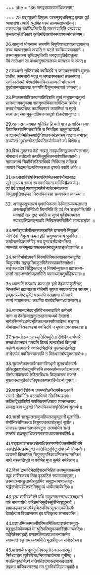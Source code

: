 +++
title = "36 जगद्व्यापारवर्जाधिकरणम्"

+++
25.यद्यप्युक्तो विमुक्तः परतनुरपृथक्सिद्ध इत्यत्र पूर्वं  
व्यापारांशे तथापि श्रुतमिह परमं साम्यमक्षोभणीयम्।  
संकल्पादेव सर्वोत्थितिरपि हि ततस्स्यादिति प्रत्यवस्थां  
कृन्तत्यन्ते़ऽधिकारे कृतिमदितरयोस्स्थापयन्भोगसाम्यम्॥

26.सायुज्यं भोगसाम्यं समगणि निपुणैश्शब्दशक्त्याद्यबाधात्  
तच्च व्यापारसाम्ये त्वसति न घटते स्वक्रियास्वादहानेः।  
तस्मान्मुक्तस्य सृष्टिप्रभृतिरपि जगद्व्यापृतिर्ब्रह्मतुल्या  
मैवं तल्लक्षणं सा कथमनुगमतस्तस्य चान्यस्य च स्यात्॥

27.कथ्यन्ते सृष्टिवाक्ये क्वचिदपि न जगत्कारणत्वेन मुक्ताः  
प्राधीतः कामचारो भवतु न जगदारम्भकत्वं ततस्स्यात्।  
सर्वाकारोपभोग्येश्वरविषयधियस्साम्यतो भोगसाम्यं  
युज्येतानन्दवल्ल्यां समगणि विभुनानन्दमात्रे समत्वम्॥

28.निष्कामश्रोत्रियस्याप्यतिदिशति सुखं मानुषानन्दतुल्यं  
सानन्दान्वक्तुकामा शतगुणमधिकानाविरिञ्चं क्रमेण।  
तत्तद्भोगात्प्रथिष्ठं कथमिदमवरं कष्टमिष्टं च मुक्ते  
सत्यं तत् स्यान्मुकुन्दप्रियजनसदृशे ह्येकदेशानुवादः॥

29.आनन्दानन्त्यमाह श्रुतिरिह हि यतो वाच इत्यादिकास्याः  
विश्रान्तिश्श्रान्तिमात्रादिति च निगदिता यामुनाचार्यवर्यैः।  
न ह्यानन्दोन्मितिस्स्याद्विधिशतवचनेऽप्यस्य यष्ट्या नभोवत्  
तच्चोक्तं भूधराण्वोरुदधिपतितयोर्मज्जने को विशेषः॥

30.विश्वं मुक्तस्य देहो नखलु तदपृथक्सिद्ध्यभावोपलम्भात्  
नोपादानं ततोऽसौ कथयितुमुचितस्सर्वशक्तित्वहानेः।  
नात्माशक्यं चिकीर्षेत्तदितरविषये निर्विघाता तदिच्छा  
व्यापारे भिद्यमानेऽप्यविषमरसता दृश्यते क्वापि लोके॥

31.तत्तत्सेवाविशेषस्थिरपरिणमितस्सार्वभौमप्रसादः  
सूते भृत्यस्य साम्यं स्वयमनभिमतस्वामिचिह्नैकवर्जम्।  
एवं देवं दयालुं शरणमुपगतैर्लभ्यतेऽनन्यलभ्या  
निर्धूतावृत्तिशङ्का निरुपधिकरसा सव्यवस्था त्ववस्था॥

32. अत्राहुस्सूत्रमन्त्यं पृथगधिकरणं केचिदाञ्जस्यलाभात्  
अस्त्यावृत्तिर्निषेध्ये त्विममिति हि पदं तेन शङ्कोत्थितेति ।  
भाष्यादौ तन्न दृष्टं भवति च सुगमं पूर्वशेषत्वमस्य  
स्यादावृत्तिप्रसङ्गादपि निखिलजगन्निर्मितौ साम्यशङ्का ॥

33.सर्गाद्यावर्तलीलारससहचरिते दण्डरासे नियुक्तं  
जीवं देवो विमुच्य क्रमत इति सयुग्भावधन्यं भुनक्ति ।  
कर्मात्यन्तोपशान्तेरिह नच पुनरावर्तयत्येनमित्य-  
प्याम्नातेः कर्ममूलाक्षयफलकथनाद्युत्थशङ्कोपशान्तिः॥

34.स्वाविर्भावोऽपवर्गे निरुपधिनियतस्वप्रकार्यन्तदृष्टिः  
चिद्रूपस्यैव तद्वच्छ्रुतिमकुटमितैस्स्वप्रकारैस्सहेक्षा।  
सङ्कल्पादेव सिद्धिस्तदनु च नियमोन्मुक्तता ब्रह्मसाम्य-  
प्राप्तौ तल्लक्षणांशोज्झनमिति चरमाध्यायतुर्याङ्घ्रिसाराः॥

35.ध्यानादिं तत्प्रभावं करणभृत इतो देहकाराकुटीरात्  
निष्क्रान्तिं ब्रह्मनाड्या गतिमपि सुपथा स्वप्रकाशञ्च साध्यम्।  
इच्छातस्स्वेष्टसृष्टिं परममपि परब्रह्मणा भोगमात्रे  
साम्यं मायामतस्थः कथमिव घटयेदन्तिमाध्यायसारम्॥

36.मानामानप्रभेदप्रभृतिविभजनादादिमे कर्मभागे  
नाना वा देवतेत्याद्यनुपदपठनान्मध्यमे देवतांशे।  
भागेऽस्मिन्भेदधर्मप्रभृतिकथनतस्सौगतादेश्च भङ्गात्  
मीमांसायास्त्रिकाण्ड्यां क्वचिदपि न मृषावादगन्धावकाशः॥

37.त्रय्यन्तोदन्वदन्तस्सृतिरियमुदिता देशिकैः कर्णधारैः  
तत्त्वार्थज्ञानपारं गमयति विशदं त्वन्यदीक्ष्यं विमुक्तौ।  
कर्तव्ये कल्पकारैः क्वचिदभिदधिरे कृत्यसन्देहभेदाः  
तत्त्वेऽप्येवं क्वचित्स्यात्तदपि न वितथस्स्वोपयुक्तांशबोधः॥

38.श्रुत्यन्तैकान्ततर्कक्रमगरिमधृतौ तूलवच्छैलवर्गः  
तत्सिद्धब्रह्मबोधद्युमणिरुचि तमस्स्तोमकल्पोऽन्यजल्पः।  
मोक्षोपायैकराज्ये तदितरविधयः किङ्करत्वं भजन्ते  
मुक्तानन्दामृतैकोदधिपृषतकणस्पर्धिनोऽन्ये पुमर्थाः॥

39.पारावर्यं विविच्य प्रथममवितथैरागमैस्तत्ववर्गे  
संसारे तीव्रभीतिः परसमधिगमे तीव्रनिष्पन्नरागः।  
कञ्चिद्विद्याविशेषं सपरिकरमधिष्ठाय शान्तान्तरायः  
सम्पद्य ब्रह्म भुङ्क्ते निरुपधिकमनावृत्तिरित्थं श्रुतार्थः॥

40.सासौ सासूयतत्तत्कुमतिमतसमुन्मूलनी मूलनीति-  
श्रेणीनिश्श्रेणिकल्पा त्रियुगपथरथारोहसूतं सुवीत।  
सन्तस्सन्तापवर्गप्रशमनपटुना तत्त्वबोधेन सन्तं  
सन्तोषं ब्रह्मसूत्राधिकरणचरणाध्यायसारावलिर्वः॥

41.षट्पञ्चाशच्छतञ्चेत्यधिकरणगणैर्व्यक्तसीमाविभागे  
काण्डेऽस्मिन्नस्मदुक्तं कतिचिदनुविदुः क्षेपधन्यैः किमन्यैः।  
पश्यन्तो विश्वमेतत् त्रिगुणगुणनिकायन्त्रितस्वान्तनिघ्नं  
नाथे नस्साक्षिभूते न वयमिह मुधा कुर्महे नर्महेलाम्॥

42.विश्वं द्रव्यादिभेदाद्विशदमभिहितं तत्त्वमुक्ताकलापे  
व्यूढं शारीरकस्य त्विह दृढघटितं रूपमापादचूडम्।  
तस्मादस्माच्छ्रुताब्धेरमृतमिव समुद्वान्तमश्रान्तबद्ध-  
श्रद्धैरन्योन्यहस्तप्रदमिदमुभयं धार्यमाचार्यवद्भिः॥

43.इत्थं शारीरकोक्ते पथि समुपनतास्स्रग्धराश्श्रद्दधानं  
पारे मायापयोधेः प्रहितमभिमुखैस्सूरिभिश्शुद्धभावैः।  
ब्रह्मालङ्कारकल्पैर्बहुभिरुपनिषत्सूत्रतात्पर्यशिल्पैः  
देवार्हत्वाय दिव्याप्सरस इव परिष्कृत्य सम्भावयन्ति॥

44.प्रज्ञाधम्मिल्लमल्लीपरिमलमिलितप्राज्ञसेवासमुद्य-  
च्छुद्धालोकोज्ज्वलं मां श्रुतिपरिषदुपस्कारिसौभाग्यवद्भिः।  
पद्यैरेतैस्स्वहृद्यैः प्रणवमहिमवत्पाञ्चजन्यक्रमेण  
स्वाध्मातं रङ्रनाथस्स्वयमिति मुखरीकृत्य संमोदतेस्म॥

45.पाराशर्यः प्रभूतादुपनिषदमृतोदन्वतस्सारभूतं  
निर्मथ्यादत्त सूत्रैरवितथनिगमाचार्यनामा मुनीन्द्रः ।  
यत्तन्निष्कृष़्टमित्थं यतिपतिहृदयारूढमारूढतार्क्ष्यः  
तद्वक्ता वाजिवक्त्रस्सह मम गुरुभिर्वादिहंसाम्बुवाहैः॥